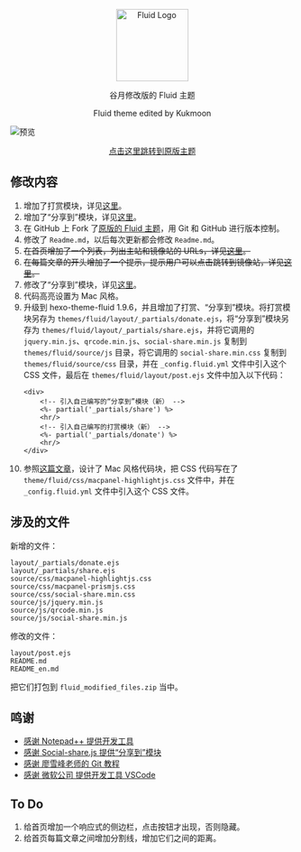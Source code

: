 <p align="center">
  <img alt="Fluid Logo" src="https://avatars2.githubusercontent.com/t/3419353?s=280&v=4" width="128">
</p>
<p align="center">谷月修改版的 Fluid 主题</p>
<p align="center">Fluid theme edited by Kukmoon</p>

![预览](https://img.kukmoon.com/202111262037388.png)



<p align="center"> <a title="原版主题" href="https://github.com/fluid-dev/hexo-theme-fluid">点击这里跳转到原版主题</a></p>

## 修改内容

1. 增加了打赏模块，详见[这里](https://blog.kukmoon.com/7bf76e1d.html)。
2. 增加了“分享到”模块，详见[这里](https://blog.kukmoon.com/c87ddd18.html)。
3. 在 GitHub 上 Fork 了[原版的 Fluid 主题](https://github.com/fluid-dev/hexo-theme-fluid)，用 Git 和 GitHub 进行版本控制。
4. 修改了 `Readme.md`，以后每次更新都会修改 `Readme.md`。
5. ~~在首页增加了一个列表，列出主站和镜像站的 URLs，详见[这里](https://blog.kukmoon.com/45ee46db.html)。~~
6. ~~在每篇文章的开头增加了一个提示，提示用户可以点击跳转到镜像站，详见[这里](https://blog.kukmoon.com/c4d07859.html)。~~
7. 修改了“分享到”模块，详见[这里](https://blog.kukmoon.com/c87ddd18.html)。
8. 代码高亮设置为 Mac 风格。
9. 升级到 hexo-theme-fluid 1.9.6，并且增加了打赏、“分享到”模块。将打赏模块另存为 `themes/fluid/layout/_partials/donate.ejs`，将“分享到”模块另存为 `themes/fluid/layout/_partials/share.ejs`，并将它调用的 `jquery.min.js`、`qrcode.min.js`、`social-share.min.js` 复制到 `themes/fluid/source/js` 目录，将它调用的 `social-share.min.css` 复制到 `themes/fluid/source/css` 目录，并在 `_config.fluid.yml` 文件中引入这个 CSS 文件，最后在 `themes/fluid/layout/post.ejs` 文件中加入以下代码：
    ```
    <div>
        <!-- 引入自己编写的“分享到”模块（新） -->
        <%- partial('_partials/share') %>            
        <hr/>
        <!-- 引入自己编写的打赏模块（新） -->
        <%- partial('_partials/donate') %>
        <hr/>
    </div>
    ```
10. 参照[这篇文章](http://lzqlearn.com/blog/6560820db005/)，设计了 Mac 风格代码块，把 CSS 代码写在了 `theme/fluid/css/macpanel-highlightjs.css` 文件中，并在 `_config.fluid.yml` 文件中引入这个 CSS 文件。

## 涉及的文件

新增的文件：

```
layout/_partials/donate.ejs
layout/_partials/share.ejs
source/css/macpanel-highlightjs.css
source/css/macpanel-prismjs.css
source/css/social-share.min.css
source/js/jquery.min.js
source/js/qrcode.min.js
source/js/social-share.min.js
```

修改的文件：

```
layout/post.ejs
README.md
README_en.md
```

把它们打包到 `fluid_modified_files.zip` 当中。

## 鸣谢

+ [感谢 Notepad++ 提供开发工具](https://github.com/notepad-plus-plus/notepad-plus-plus)
+ [感谢 Social-share.js 提供“分享到”模块](https://github.com/slince/social-share.js)
+ [感谢 廖雪峰老师的 Git 教程](https://www.liaoxuefeng.com/wiki/896043488029600)
+ [感谢 微软公司 提供开发工具 VSCode]()


## To Do

1. 给首页增加一个响应式的侧边栏，点击按钮才出现，否则隐藏。
2. 给首页每篇文章之间增加分割线，增加它们之间的距离。
